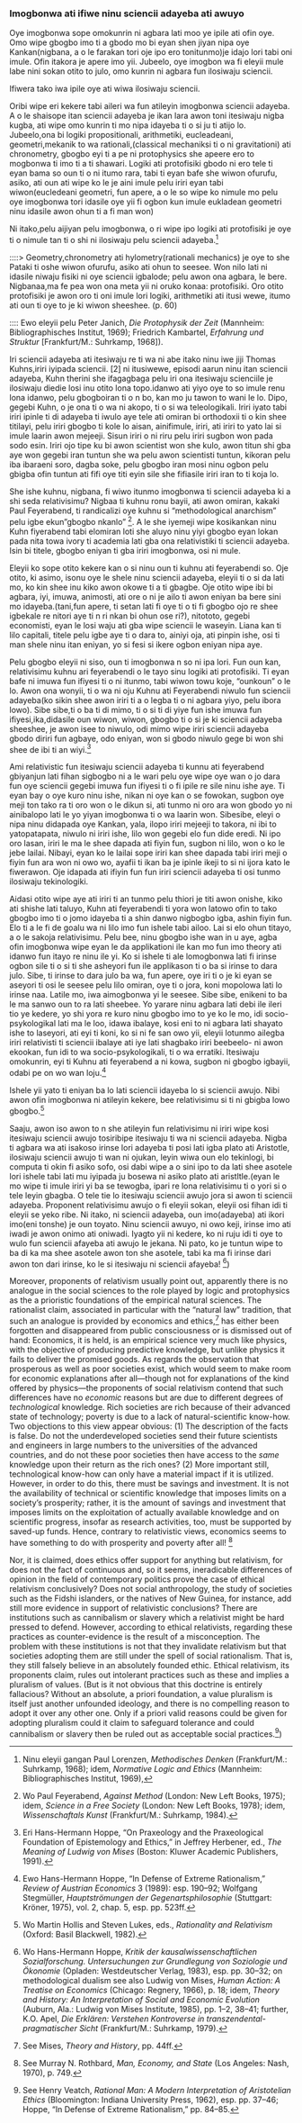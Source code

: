 ### Imogbonwa ati ifiwe ninu sciencii adayeba ati awuyo


Oye imogbonwa sope omokunrin ni agbara lati moo ye ipile ati ofin oye. Omo wipe gbogbo imo ti a gbodo mo bi eyan shen jiyan nipa oye Kankan(nigbana, a o le farakan tori oje ipo ero tonitunmo)je idajo lori tabi oni imule. Ofin itakora je apere imo yii. Jubeelo, oye imogbon wa fi eleyii mule labe nini sokan otito to julo, omo kunrin ni agbara fun ilosiwaju sciencii.

Ifiwera tako iwa ipile oye ati wiwa ilosiwaju sciencii.

Oribi wipe eri kekere tabi aileri wa fun atileyin imogbonwa sciencii adayeba. A o le shaisope itan sciencii adayeba je ikan lara awon toni itesiwaju nigba kugba, ati wipe omo kunrin ti mo nipa idayeba ti o si ju ti atijo lo. Jubeelo,ona bi logiki propositionali, arithmetiki, eucleadeani, geometri,mekanik to wa rationali,(classical mechaniksi ti o ni gravitationi) ati chronometry, gbogbo eyi ti a pe ni protophysics she apeere ero to mogbonwa ti imo ti a ti shawari. Logiki ati protofisiki gbodo ni ero tele ti eyan bama so oun ti o ni itumo rara, tabi ti eyan bafe she wiwon ofurufu, asiko, ati oun ati wipe ko le je aini imule pelu iriri eyan tabi wiwon(eucledeani geometri, fun apere, a o le so wipe ko nimule mo pelu oye imogbonwa tori idasile oye yii fi ogbon kun imule eukladean geometri ninu idasile awon ohun ti a fi man won)

Ni itako,pelu aijiyan pelu imogbonwa, o ri wipe ipo logiki ati protofisiki je oye ti o nimule tan ti o shi ni ilosiwaju pelu sciencii adayeba.[^1]

[^1]: Ninu eleyii gangan Paul Lorenzen, *Methodisches Denken* (Frankfurt/M.: Suhrkamp, 1968); idem, *Normative Logic and Ethics* (Mannheim: Bibliographisches Institut, 1969),

::::> Geometry,chronometry ati hylometry(rationali mechanics) je oye to she Pataki ti oshe wiwon ofurufu, asiko ati ohun to seesee. Won nilo lati ni idasile niwaju fisiki ni oye sciencii igbalode; pelu awon ona agbara, le bere. Nigbanaa,ma fe pea won ona meta yii ni oruko konaa: protofisiki. Oro otito protofisiki je awon oro ti oni imule lori logiki, arithmetiki ati itusi wewe, itumo ati oun ti oye to je ki wiwon sheeshee. (p. 60)

:::: Ewo eleyii pelu Peter Janich, *Die Protophysik der Zeit* (Mannheim: Bibliographisches Institut, 1969); Friedrich Kambartel, *Erfahrung und Struktur* [Frankfurt/M.: Suhrkamp, 1968]).

Iri sciencii adayeba ati itesiwaju re ti wa ni abe itako ninu iwe jiji Thomas Kuhns,iriri iyipada sciencii. [2] ni itusiwewe, episodi aarun ninu itan sciencii adayeba, Kuhn therini she ifagagbaga pelu iri ona itesiwaju scienciile je ilosiwaju diedie losi inu otito lona topo.idanwo ati yiyo oye to so imule renu lona idanwo, pelu gbogboiran ti o n bo, kan mo ju tawon to wani le lo. Dipo, gegebi Kuhn, o je ona ti o wa ni akopo, ti o si wa teleologikali. Iriri iyato tabi iriri ipinle ti di adayeba ti iwulo aye tele ati omiran bi orthodoxii ti o kin shee titilayi, pelu iriri gbogbo ti kole lo aisan, ainifimule, iriri, ati iriri to yato lai si imule laarin awon mejeeji. Sisun iriri o ni riru pelu iriri sugbon won pada sodo esin. Iriri ojo tipe ku bi awon scientist won she kulo, awon titun shi gba aye won gegebi iran tuntun she wa pelu awon scientisti tuntun, kikoran pelu iba ibaraeni soro, dagba soke, pelu gbogbo iran mosi ninu ogbon pelu gbigba ofin tuntun ati fifi oye titi eyin sile she fifiasile iriri iran to ti koja lo.

[^2]: Chicago: University of Chicago Press, 1970; also Imre Lakatos and Alan Musgrave, eds., *Criticism and the Growth of Knowledge* (Cambridge: Cambridge University Press, 1970).

She ishe kuhnu, nigbana, fi wiwo itunmo imogbonwa ti sciencii adayeba ki a shi seda relativisimu? Nigbaa ti kuhnu ronu bayii, ati awon omiran, kakaki Paul Feyerabend, ti randicalizi oye kuhnu si “methodological anarchism” pelu igbe ekun”gbogbo nkanlo” [^3]. A le she iyemeji wipe kosikankan ninu Kuhn fiyerabend tabi elomiran loti she aluyo ninu yiyi gbogbo eyan lokan pada nita towa ivory ti academia lati gba ona relativistiki ti sciencii adayeba. Isin bi titele, gbogbo eniyan ti gba iriri imogbonwa, osi ni mule.

[^3]: Wo Paul Feyerabend, *Against Method* (London: New Left Books, 1975); idem, *Science in a Free Society* (London: New Left Books, 1978); idem, *Wissenschaftals Kunst* (Frankfurt/M.: Suhrkamp, 1984).

Eleyii ko sope otito kekere kan o si ninu oun ti kuhnu ati feyerabendi so. Oje otito, ki asimo, isonu oye le shele ninu sciencii adayeba, eleyii ti o si da lati mo, ko kin shee inu kiko awon okowe ti a ti gbagbe. Oje otito wipe ibi bi agbara, iyi, imuwa, animosti, ati ore o ni je ailo ti awon eniyan ba bere sini mo idayeba.(tani,fun apere, ti setan lati fi oye ti o ti fi gbogbo ojo re shee igbekale re nitori aye ti n ri nkan bi ohun ose ri?), nitototo, gegebi economisti, eyan le losi waju ati gba wipe sciencii le waseyin. Liana kan ti lilo capitali, titele pelu igbe aye ti o dara to, ainiyi oja, ati pinpin ishe, osi ti man shele ninu itan eniyan, yo si fesi si ikere ogbon eniyan nipa aye.

Pelu gbogbo eleyii ni siso, oun ti imogbonwa n so ni ipa lori. Fun oun kan, relativisimu kuhnu ari feyerabendi o le tayo sinu logiki ati protofisiki. Ti eyan bafe ni imuwa fun ifiyesi ti o ni itunmo, tabi wiwon towu koje, “ounkoun” o le lo. Awon ona wonyii, ti o wa ni oju Kuhnu ati Feyerabendi niwulo fun sciencii adayeba(ko sikin shee awon iriri ti a o legba ti o ni agbara yiyo, pelu ibora lowo). Sibe sibe,ti o ba ti di mimo, ti o si ti di yiye fun ishe imuwa fun ifiyesi,ika,didasile oun wiwon, wiwon, gbogbo ti o si je ki sciencii adayeba sheeshee, je awon isee to niwulo, odi mimo wipe iriri sciencii adayeba gbodo diriri fun agbaye, odo eniyan, won si gbodo niwulo gege bi won shi shee de ibi ti an wiyi.[^4]

[^4]: Eri Hans-Hermann Hoppe, “On Praxeology and the Praxeological Foundation of Epistemology and Ethics,” in Jeffrey Herbener, ed., *The Meaning of Ludwig von Mises* (Boston: Kluwer Academic Publishers, 1991).

Ami relativistic fun itesiwaju sciencii adayeba ti kunnu ati feyerabend gbiyanjun lati fihan sigbogbo ni a le wari pelu oye wipe oye wan o jo dara fun oye sciencii gegebi imuwa fun ifiyesi ti o fi ipile re sile ninu ishe aye. Ti eyan bay o oye kuro ninu ishe, nikan ni oye kan o se fowokan, sugbon oye meji ton tako ra ti oro won o le dikun si, ati tunmo ni oro ara won gbodo yo ni ainibalopo lati le yo yiyan imogbonwa ti o wa laarin won. Sibesibe, eleyi o nipa ninu didapada oye Kankan, yala, ilopo iriri mejeeji to takora, ni ibi to yatopatapata, niwulo ni iriri ishe, lilo won gegebi elo fun dide eredi. Ni ipo oro lasan, iriri le ma le shee dapada ati fiyin fun, sugbon ni lilo, won o ko le jebe lailai. Nibayi, eyan ko le lailai sope iriri kan shee dapada tabi iriri meji o fiyin fun ara won ni owo wo, ayafii ti ikan ba je ipinle ikeji to si ni ijora kato le fiwerawon. Oje idapada ati ifiyin fun fun iriri sciencii adayeba ti osi tunmo ilosiwaju tekinologiki.

Aidasi otito wipe aye ati iriri ti an tunmo pelu thiori je titi awon onishe, kiko ati shishe lati taluyo, Kuhn ati feyerabendi ti yora won latowo ofin to tako gbogbo imo ti o jomo idayeba ti a shin danwo nigbogbo igba, ashin fiyin fun. Elo ti a le fi de goalu wa ni lilo imo fun ishele tabi ailoo. Lai si elo ohun titayo, a o le sakoja relativisimu. Pelu bee, ninu gbogbo ishe wan in u aye, agba ofin imogbonwa wipe eyan le da applikationi ile kan mo fun imo theory ati idanwo fun itayo re ninu ile yi. Ko si ishele ti ale lomogbonwa lati fi irinse ogbon sile ti o si ti she asheyori fun ile applikason ti o ba si irinse to dara julo. Sibe, ti irinse to dara julo ba wa, fun apere, oye iri ti o je ki eyan se aseyori ti osi le seesee pelu lilo omiran, oye ti o jora, koni mopolowa lati lo irinse naa. Latile mo, iwa aimogbonwa yi le seesee. Sibe sibe, enikeni to ba le ma sanwo oun to ra lati sheebee. Yo yarare ninu agbara lati debi ile ileri tio ye kedere, yo shi yora re kuro ninu gbogbo imo to ye ko le mo, idi socio-psykologikal lati ma le loo, idawa ibalaye, kosi eni to ni agbara lati shayato ishe to laseyori, ati eyi ti koni, ko si ni fe san owo yii, eleyii lotunmo ailegba iriri relativisti ti sciencii ibalaye ati iye lati shagbako iriri beebeelo- ni awon ekookan, fun idi to wa socio-psykologikali, ti o wa erratiki. Itesiwaju omokunrin, eyi ti Kuhnu ati feyerabend a ni kowa, sugbon ni gbogbo igbayii, odabi pe on wo wan loju.[^5]

[^5]: Ewo Hans-Hermann Hoppe, “In Defense of Extreme Rationalism,” *Review of Austrian Economics* 3 (1989): esp. 190–92; Wolfgang Stegmüller, *Hauptströmungen der Gegenartsphilosophie* (Stuttgart: Kröner, 1975), vol. 2, chap. 5, esp. pp. 523ff.

Ishele yii yato ti eniyan ba lo lati sciencii idayeba lo si sciencii awujo. Nibi awon ofin imogbonwa ni atileyin kekere, bee relativisimu si ti ni gbigba lowo gbogbo.[^6]

[^6]: Wo Martin Hollis and Steven Lukes, eds., *Rationality and Relativism* (Oxford: Basil Blackwell, 1982).

Saaju, awon iso awon to n she atileyin fun relativisimu ni iriri wipe kosi itesiwaju sciencii awujo tosiribipe itesiwaju ti wa ni sciencii adayeba. Nigba ti agbara wa ati isakoso irinse lori adayeba ti posi lati igba plato ati Aristotle, ilosiwaju sciencii awujo ti wan ni ojukan, leyin wiwa oun elo tekinlogi, bi computa ti okin fi asiko sofo, osi dabi wipe a o sini ipo to da lati shee asotele lori ishele tabi lati mu iyipada ju bosewa ni asiko plato ati aristltle.(eyan le mo wipe ti imule iriri yi ba se tewogba, ipari re lona relativisimu ti o yori si o tele leyin gbagba. O tele tie lo itesiwaju sciencii awujo jora si awon ti sciencii adayeba. Proponent relativisimu awujo o fi eleyii sokan, eleyii osi fihan idi ti eleyii se yeko ribe. Ni itako, ni sciencii adayeba, oun imo(adayeba) ati ikori imo(eni tonshe) je oun toyato. Ninu sciencii awuyo, ni owo keji, irinse imo ati iwadi je awon onimo ati oniwadi. Iyagto yii ni kedere, ko ni ruju idi ti oye to wulo fun sciencii afayeba ati awujo le jekana. Ni pato, ko je tuntun wipe to ba di ka ma shee asotele awon ton she asotele, tabi ka ma fi irinse dari awon ton dari irinse, ko le si itesiwaju ni sciencii afayeba! [^7])

[^7]: Wo Hans-Hermann Hoppe, *Kritik der kausalwissenschaftlichen Sozialforschung. Untersuchungen zur Grundlegung von Soziologie und Ökonomie* (Opladen: Westdeutscher Verlag, 1983), esp. pp. 30–32; on methodological dualism see also Ludwig von Mises, *Human Action: A Treatise on Economics* (Chicago: Regnery, 1966), p. 18; idem, *Theory and History: An Interpretation of Social and Economic Evolution* (Auburn, Ala.: Ludwig von Mises Institute, 1985), pp. 1–2, 38–41; further, K.O. Apel, *Die Erklären: Verstehen Kontroverse in transzendental-pragmatischer Sicht* (Frankfurt/M.: Suhrkamp, 1979).

Moreover, proponents of relativism usually point out, apparently there is no analogue in the social sciences to the role played by logic and protophysics as the a prioristic foundations of the empirical natural sciences. The rationalist claim, associated in particular with the “natural law” tradition, that such an analogue is provided by economics and ethics,[^8] has either been forgotten and disappeared from public consciousness or is dismissed out of hand: Economics, it is held, is an empirical science very much like physics, with the objective of producing predictive knowledge, but unlike physics it fails to deliver the promised goods. As regards the observation that prosperous as well as poor societies exist, which would seem to make room for economic explanations after all—though not for explanations of the kind offered by physics—the proponents of social relativism contend that such differences have no *economic* reasons but are due to different degrees of *technological* knowledge. Rich societies are rich because of their advanced state of technology; poverty is due to a lack of natural-scientific know-how. Two objections to this view appear obvious: (1) The description of the facts is false. Do not the underdeveloped societies send their future scientists and engineers in large numbers to the universities of the advanced countries, and do not these poor societies then have access to the *same* knowledge upon their return as the rich ones? (2) More important still, technological know-how can only have a material impact if it is utilized. However, in order to do this, there must be savings and investment. It is not the availability of technical or scientific knowledge that imposes limits on a society’s prosperity; rather, it is the amount of savings and investment that imposes limits on the exploitation of actually available knowledge and on scientific progress, insofar as research activities, too, must be supported by saved-up funds. Hence, contrary to relativistic views, economics seems to have something to do with prosperity and poverty after all! [^9]

[^8]: See Mises, *Theory and History*, pp. 44ff.

[^9]: See Murray N. Rothbard, *Man, Economy, and State* (Los Angeles: Nash, 1970), p. 749.

Nor, it is claimed, does ethics offer support for anything but relativism, for does not the fact of continuous and, so it seems, ineradicable differences of opinion in the field of contemporary politics prove the case of ethical relativism conclusively? Does not social anthropology, the study of societies such as the Fidshi islanders, or the natives of New Guinea, for instance, add still more evidence in support of relativistic conclusions? There are institutions such as cannibalism or slavery which a relativist might be hard pressed to defend. However, according to ethical relativists, regarding these practices as counter-evidence is the result of a misconception. The problem with these institutions is not that they invalidate relativism but that societies adopting them are still under the spell of social rationalism. That is, they still falsely believe in an absolutely founded ethic. Ethical relativism, its proponents claim, rules out intolerant practices such as these and implies a pluralism of values. (But is it not obvious that this doctrine is entirely fallacious? Without an absolute, a priori foundation, a value pluralism is itself just another unfounded ideology, and there is no compelling reason to adopt it over any other one. Only if a priori valid reasons could be given for adopting pluralism could it claim to safeguard tolerance and could cannibalism or slavery then be ruled out as acceptable social practices.[^10])

[^10]: See Henry Veatch, *Rational Man: A Modern Interpretation of Aristotelian Ethics* (Bloomington: Indiana University Press, 1962), esp. pp. 37–46; Hoppe, “In Defense of Extreme Rationalism,” pp. 84–85.
